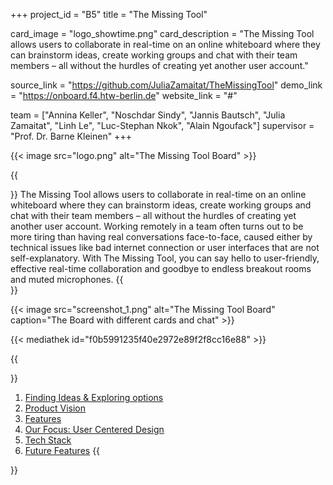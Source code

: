 +++
project_id = "B5"
title = "The Missing Tool"

card_image = "logo_showtime.png"
card_description = "The Missing Tool allows users to collaborate in real-time on an online whiteboard where they can brainstorm ideas, create working groups and chat with their team members – all without the hurdles of creating yet another user account."

source_link = "https://github.com/JuliaZamaitat/TheMissingTool"
demo_link = "https://onboard.f4.htw-berlin.de"
website_link = "#"

team = ["Annina Keller", "Noschdar Sindy", "Jannis Bautsch", "Julia Zamaitat", "Linh Le", "Luc-Stephan Nkok", "Alain Ngoufack"]
supervisor = "Prof. Dr. Barne Kleinen"
+++

{{< image src="logo.png" alt="The Missing Tool Board" >}}

{{<section title="Description">}}
The Missing Tool allows users to collaborate in real-time on an online whiteboard where they can brainstorm ideas, create working groups and chat with their team members – all without the hurdles of creating yet another user account. Working remotely in a team often turns out to be more tiring than having real conversations face-to-face, caused either by technical issues like bad internet connection or user interfaces that are not self-explanatory. With The Missing Tool, you can say hello to user-friendly, effective real-time collaboration and goodbye to endless breakout rooms and muted microphones.
{{</section>}}

{{< image src="screenshot_1.png" alt="The Missing Tool Board" caption="The Board with different cards and chat" >}}

{{< mediathek id="f0b5991235f40e2972e89f2f8cc16e88" >}}

{{<section title="Further Reading">}}
1. [Finding Ideas & Exploring options](finding-ideas)
2. [Product Vision](product-vision)
3. [Features](features)
4. [Our Focus: User Centered Design](our-focus)
5. [Tech Stack](tech-stack)
6. [Future Features](future-features)
{{</section>}}

